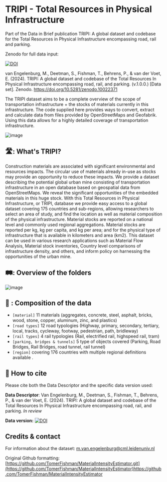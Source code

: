# TRIPI - Total Resources in Physical Infrastructure

Part of the Data in Brief publication TRIPI: A global dataset and codebase for the Total Resources in Physical Infrastructure encompassing road, rail and parking.

Zenodo for full data input: 

<a href="https://doi.org/10.5281/zenodo.10022371"><img src="https://zenodo.org/badge/DOI/10.5281/zenodo.10022371.svg" alt="DOI"></a>

van Engelenburg, M., Deetman, S., Fishman, T., Behrens, P., & van der Voet, E. (2024). TRIPI: A global dataset and codebase of the Total Resources In Physical Infrastructure encompassing road, rail, and parking. (v.1.0.0.) [Data set]. Zenodo. https://doi.org/10.5281/zenodo.10022371


The TRIPI dataset aims to be a complete overview of the scope of transportation infrastructure + the stocks of materials currently in this infrastructure. The code supplied here provides ways to convert, extract and calculate data from files provided by OpenStreetMaps and Geofabrik. Using this data allows for a highly detailed coverage of transportation infrastructure.

![image](https://github.com/MvEngelenburg/TRIPI/assets/112072219/72e36279-52b4-4b35-a231-c231695d71da)

## 🛣️: What's TRIPI?
Construction materials are associated with significant environmental and resources impacts. The circular use of materials already in-use as stocks may provide an opportunity to reduce these impacts. We provide a dataset describing the potential global urban mine consisting of transportation infrastructure in an open database based on geospatial data from OpenStreetMaps. We reveal the significant opportunities of the embedded materials in this huge stock. With this Total Resources in Physical Infrastructure, or TRIPI, database we provide easy access to a global dataset covering 175 countries and sub-regions, allowing researchers to select an area of study, and find the location as well as material composition of the physical infrastructure. Material stocks are reported on a national level and commonly used regional aggregations. Material stocks are reported per kg, kg per capita, and kg per area; and for the physical type of infrastructure that is available in kilometers and area (km2). This dataset can be used in various research applications such as Material Flow Analysis, Material stock inventories, Country level comparisons of infrastructure density, and others, and inform policy on harnessing the opportunities of the urban mine.


## 🛤️: Overview of the folders

![image](https://github.com/MvEngelenburg/TRIPI/assets/112072219/345fc187-71e9-42ed-94c3-ba36ce2ef0b0)


## :bricks: : Composition of the data

- `[material]` 11 materials (aggregates, concrete, steel, asphalt, bricks, wood, stone, copper, aluminum, zinc, and plastics) 
- `[road types]` 12 road typologies (Highway, primary, secondary, tertiary, local, tracks, cycleway, footway, pedestrian, path, bridleway)
- `[rail types]` 4 rail typologies (Rail, electrified rail, highspeed rail, tram)
- `[parking, bridges & tunnels]` 5 type of objects covered (Parking, Road Bridges, Rail Bridges, road tunnel, rail tunnel) 
- `[region]` covering 176 countries with multiple regional definitions available . 


## 📖 How to cite
Please cite both the Data Descriptor and the specific data version used:

**Data Descriptor**: Van Engelenburg, M., Deetman, S., Fishman, T., Behrens, P., & van der Voet, E. (2024). TRIPI: A global dataset and codebase of the Total Resources In Physical Infrastructure encompassing road, rail, and parking. _In review_

**Data version:** <a href="https://doi.org/10.5281/zenodo.10022371"><img src="https://zenodo.org/badge/DOI/10.5281/zenodo.10022371.svg" alt="DOI"></a>


## Credits & contact
For information about the dataset: m.van.engelenburg@cml.leidenuniv.nl

Original Github formatting:[https://github.com/TomerFishman/MaterialIntensityEstimator.git](https://github.com/TomerFishman/MaterialIntensityEstimator)https://github.com/TomerFishman/MaterialIntensityEstimator






